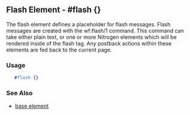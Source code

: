 

## Flash Element - #flash {}

  The flash element defines a placeholder for flash messages. Flash messages are created
  with the wf:flash/1 command. This command can take either plain text, or one or more Nitrogen
  elements which will be rendered inside of the flash tag. Any postback actions within these elements
  are fed back to the current page.

### Usage

```erlang
   #flash {}

```

### See Also

 *  [base element](./element_base.md)

     

